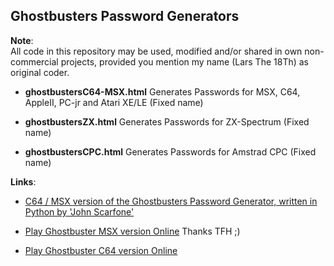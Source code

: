 Ghostbusters Password Generators
-

**Note**:  
All code in this repository may be used, modified and/or shared in own non-commercial projects, provided you mention my name (Lars The 18Th) as original coder.  

- **ghostbustersC64-MSX.html**
Generates Passwords for MSX, C64, AppleII, PC-jr and Atari XE/LE (Fixed name)

- **ghostbustersZX.html**
Generates Passwords for ZX-Spectrum (Fixed name)

- **ghostbustersCPC.html**
Generates Passwords for Amstrad CPC (Fixed name)



 **Links**:  
 - [C64 / MSX version of the Ghostbusters Password Generator, written in Python by 'John Scarfone'](https://github.com/lagomorph/gbaccount)

 - [Play Ghostbuster MSX version Online](https://www.file-hunter.com/MSX/index.php?id=ghostbusters) Thanks TFH ;)

 - [Play Ghostbuster C64 version Online](https://www.vizzed.com/emulators/online/retroarch/1.8.9/index.php?system=c64&core=vice_x64&file=ghostbusters.prg&playcode=4&bios=&libname=c64&corename=&touchoverlay=&videodriver=gl&audiodriver=rwebpad&inputdriver=rwebinput&scale=3&joypaddriver=&audioresampler=&cameradriver=&menudriver=&videocontextdriver=)

